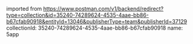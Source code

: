 imported from https://www.postman.com/v1/backend/redirect?type=collection&id=35240-74289624-4535-4aae-bb86-b67cfab90918&entityId=13046&publisherType=team&publisherId=37129
collectionId: 35240-74289624-4535-4aae-bb86-b67cfab90918
name: 5app